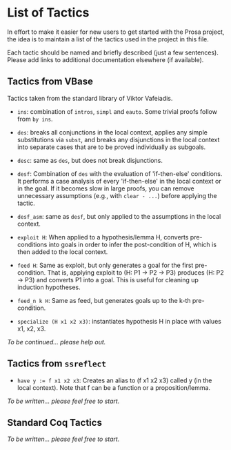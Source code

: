 # List of Tactics

In effort to make it easier for new users to get started with the Prosa project, the idea is to maintain a list of the tactics used in the project in this file.

Each tactic should be named and briefly described (just a few sentences). Please add links to additional documentation elsewhere (if available).

## Tactics from VBase

Tactics taken from the standard library of Viktor Vafeiadis.

- `ins`: combination of `intros`, `simpl` and `eauto`. Some trivial proofs follow from `by ins`.

- `des`: breaks all conjunctions in the local context, applies any simple substitutions via `subst`, and breaks any disjunctions in the local context into separate cases that are to be proved individually as subgoals.

- `desc`: same as `des`, but does not break disjunctions.

- `desf`: Combination of `des` with the evaluation of 'if-then-else' conditions. It performs a case analysis of every 'if-then-else' in the local context
   or in the goal. If it becomes slow in large proofs, you can remove unnecessary assumptions (e.g., with `clear - ...`) before applying the tactic.

- `desf_asm`: same as `desf`, but only applied to the assumptions in the local context.

- `exploit H`: When applied to a hypothesis/lemma H, converts pre-conditions into goals in order to infer the post-condition of H, which is then added to the local context.

- `feed H`: Same as exploit, but only generates a goal for the first pre-condition. That is, applying exploit to (H: P1 -> P2 -> P3) produces (H: P2 -> P3) and converts P1 into a goal. This is useful for cleaning up induction hypotheses.

- `feed_n k H`: Same as feed, but generates goals up to the k-th pre-condition.

- `specialize (H x1 x2 x3)`: instantiates hypothesis H in place with values x1, x2, x3.

*To be continued… please help out.*

## Tactics from `ssreflect`

- `have y := f x1 x2 x3`: Creates an alias to (f x1 x2 x3) called y (in the local context). Note that f can be a function or a proposition/lemma.

*To be written… please feel free to start.*


## Standard Coq Tactics

*To be written… please feel free to start.*

